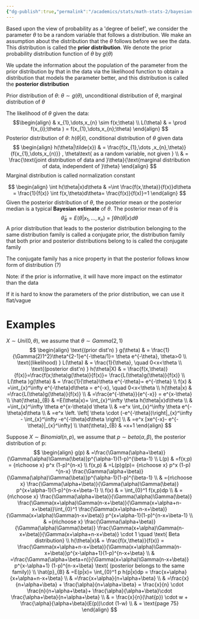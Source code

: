 ```yaml
---
{"dg-publish":true,"permalink":"/academics/stats/math-stats-2/bayesian-estimation/","created":"2025-02-11T12:24:21.818-05:00","updated":"2025-07-07T17:32:42.403-04:00"}
---
```


Based upon the view of probability as a 'degree of belief', we consider the parameter $\theta$ to be a random variable that follows a distribution. We make an assumption about the distribution that the $\theta$ follows before we see the data. This distribution is called the **prior distribution**. We denote the prior probability distribution function of $\theta$ by $g(\theta)$

We update the information about the population of the parameter from the prior distribution by that in the data via the likelihood function to obtain a distribution that models the parameter better, and this distribution is called the **posterior distribution**

Prior distribution of $\theta:$ $\theta\sim g(\theta)$, unconditional distribution of $\theta$, marginal distribution of $\theta$

The likelihood of $\theta$ given the data:
$$\begin{align}
 & x_{1},\dots,x_{n} \sim f(x;\theta) \\
L(\theta) & = \prod f(x_{i};\theta ) = f(x_{1},\dots,x_{n};\theta)
\end{align}
$$
Posterior distribution of $\theta:$ $h(\theta|\tilde{x})$, conditional distribution of $\theta$ given data
$$
\begin{align}
h(\theta|\tilde{x}) & = \frac{f(x_{1},\dots ,x_{n},\theta)}{f(x_{1},\dots,x_{n)}} , \theta\text{ as a random variable, not given } \\
 & = \frac{\text{joint distribution of data and }\theta}{\text{marginal distribution of data, independent of }\theta}
\end{align}
$$
Marginal distribution is called normalization constant

$$
\begin{align}
\int h(\theta|x)d\theta & =\int \frac{f(x,\theta)}{f(x)}d\theta = \frac{1}{f(x)} \int f(x,\theta)d\theta= \frac{f(x)}{f(x)}=1
\end{align}
$$
Given the posterior distribution of $\theta$, the posterior mean or the posterior median is a typical **Bayesian estimate** of $\theta$. The posterior mean of $\theta$ is
$$
\hat{\theta}_{B}=E(\theta|x_{1},\dots,x_{n}) = \int \theta h(\theta|x)d\theta
$$
A prior distribution that leads to the posterior distribution belonging to the same distribution family is called a conjugate prior, the distribution family that both prior and posterior distributions belong to is called the conjugate family

The conjugate family has a nice property in that the posterior follows know form of distribution (?)

Note: if the prior is informative, it will have more impact on the estimator than the data

If it is hard to know the parameters of the prior distribution, we can use it flat/vague

# Examples
$X\sim Uni(0,\theta)$, we assume that $\theta\sim Gamma(2,1)$ 
$$
\begin{align}
\text{(prior dist'n) } g(\theta) & = \frac{1}{\Gamma(2)1^2}\theta^{2-1}e^{-\theta/1}= \theta e^{-\theta}, \theta>0 \\
\text{(likelihood) }  L(\theta) & = \frac{1}{\theta}, \quad 0<x<\theta \\
\text{(posterior dist'n) } h(\theta|X) & = \frac{f(x,\theta)}{f(x)}=\frac{f(x;\theta)g(\theta)}{f(x)}= \frac{L(\theta)g(\theta)}{f(x)} \\
L(\theta )g(\theta) & = \frac{1}{\theta}\theta e^{-\theta}= e^{-\theta} \\
f(x) & =\int_{x}^\infty e^{-\theta}d\theta = e^{-x}, \quad 0<x<\theta \\
 h(\theta|x)  & =\frac{L(\theta)g(\theta)}{f(x)}  \\
 & =\frac{e^{-\theta}}{e^{-x}} = e^{x-\theta} \\
\hat{\theta}_{B} & =E(\theta|x)= \int_{x}^\infty \theta h(\theta|x)d\theta \\
 & =\int_{x}^\infty \theta e^{x-\theta}d \theta \\
 & =e^x \int_{x}^\infty \theta e^{-\theta}d\theta \\
 & =e^x \left. \left[ \theta \cdot (-e^{-\theta})\right|_{x}^\infty - \int_{x}^\infty -e^{-\theta}d\theta \right] \\
 & =e^x [xe^{-x}- e^{-\theta}|_{x}^\infty]  \\
\hat{\theta}_{B} & =x+1
\end{align}
$$

Suppose $X\sim Binomial(n,p)$, we assume that $p\sim beta(\alpha,\beta)$, the posterior distribution of p:
$$
\begin{align}
g(p) & =\frac{\Gamma(\alpha+\beta)}{\Gamma(\alpha)\Gamma(\beta)}p^{\alpha-1}(1-p)^{\beta-1} \\
 L(p) & =f(x;p) = {n\choose x} p^x (1-p)^{n-x} \\
f(x,p) & =L(p)g(p)= {n\choose x} p^x (1-p) ^{n-x} \frac{\Gamma(\alpha+\beta)}{\Gamma(\alpha)\Gamma(\beta)}p^{\alpha-1}(1-p)^{\beta-1} \\
 & ={n\choose x} \frac{\Gamma(\alpha+\beta)}{\Gamma(\alpha)\Gamma(\beta)} p^{x+\alpha-1}(1-p)^{n-x+\beta-1} \\
f(x) & = \int_{0}^1 f(x,p)dp \\
 & ={n\choose x} \frac{\Gamma(\alpha+\beta)}{\Gamma(\alpha)\Gamma(\beta)}   \frac{\Gamma(x+\alpha)\Gamma(n-x+\beta)}{\Gamma(x+\alpha+n-x+\beta)}\int_{0}^1 \frac{\Gamma(x+\alpha+n-x+\beta)}{\Gamma(x+\alpha)\Gamma(n-x+\beta)} p^{x+\alpha-1}(1-p)^{n-x+\beta-1} \\
 & ={n\choose x} \frac{\Gamma(\alpha+\beta)}{\Gamma(\alpha)\Gamma(\beta)}   \frac{\Gamma(x+\alpha)\Gamma(n-x+\beta)}{\Gamma(x+\alpha+n-x+\beta)} \cdot 1 \quad \text{ Beta distribution} \\
 h(\theta|x)& = \frac{f(x,\theta)}{f(x)} = \frac{\Gamma(x+\alpha+n-x+\beta)}{\Gamma(x+\alpha)\Gamma(n-x+\beta)}p^{x-\alpha+1}(1-p)^{n-x+\beta} \\
 & =\frac{\Gamma(\alpha+\beta+n)}{\Gamma(x+\alpha)\Gamma(n-x+\beta)} p^{x-\alpha+1} (1-p)^{n-x+\beta} \text{ (posterior belongs to the same family)} \\
\hat{p}_{B} & =E(p|x)= \int_{0}^1 p h(p|x)dp = \frac{x+\alpha}{x+\alpha+n-x+\beta}  \\
 & =\frac{x+\alpha}{n+\alpha+\beta} \\
 & =\frac{x}{n+\alpha+\beta} + \frac{\alpha}{n+\alpha+\beta}  = \frac{x}{n} \cdot \frac{n}{n+\alpha+\beta}+ \frac{\alpha}{\alpha+\beta}\cdot \frac{\alpha+\beta}{n+\alpha+\beta} \\
 & = \frac{x}{n}(\hat{p}) \cdot w + \frac{\alpha}{\alpha+\beta}(E(p))\cdot (1-w) \\
 & = \text{page 75} 
\end{align}
$$






